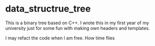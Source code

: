 # data_structrue_tree

This is a binary tree based on C++. I wrote this in my first year of my university just for some fun with making own headers 
and templates. 

I may refact the code when I am free. How time flies
